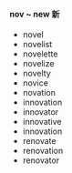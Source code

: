 #### nov ~ new 新

- novel
- novelist
- novelette
- novelize
- novelty
- novice
- novation
- innovation
- innovator
- innovative
- innovation
- renovate
- renovation
- renovator